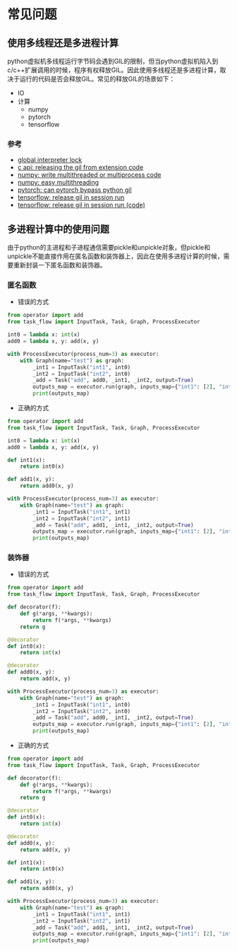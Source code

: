 # 常见问题

## 使用多线程还是多进程计算

python虚拟机多线程运行字节码会遇到GIL的限制，但当python虚拟机陷入到c/c++扩展调用的时候，程序有权释放GIL。因此使用多线程还是多进程计算，取决于运行的代码是否会释放GIL。常见的释放GIL的场景如下：

- IO
- 计算
    - numpy
    - pytorch
    - tensorflow

### 参考

- [global interpreter lock](https://wiki.python.org/moin/GlobalInterpreterLock)
- [c api: releasing the gil from extension code](https://docs.python.org/2/c-api/init.html#releasing-the-gil-from-extension-code)
- [numpy: write multithreaded or multiprocess code](https://scipy-cookbook.readthedocs.io/items/ParallelProgramming.html#Write-multithreaded-or-multiprocess-code)
- [numpy: easy multithreading](https://scipy-cookbook.readthedocs.io/items/Multithreading.html)
- [pytorch: can pytorch bypass python gil](https://discuss.pytorch.org/t/can-pytorch-by-pass-python-gil/55498)
- [tensorflow: release gil in session run](https://gist.github.com/dusenberrymw/b3268ac795ff9e48acebfc798a4045b7)
- [tensorflow: release gil in session run (code)](https://github.com/tensorflow/tensorflow/blob/master/tensorflow/python/client/tf_session_helper.cc#L516)

## 多进程计算中的使用问题

由于python的主进程和子进程通信需要pickle和unpickle对象，但pickle和unpickle不能直接作用在匿名函数和装饰器上，因此在使用多进程计算的时候，需要重新封装一下匿名函数和装饰器。

### 匿名函数

- 错误的方式

```python
from operator import add
from task_flow import InputTask, Task, Graph, ProcessExecutor

int0 = lambda x: int(x)
add0 = lambda x, y: add(x, y)

with ProcessExecutor(process_num=3) as executor:
    with Graph(name="test") as graph:
        _int1 = InputTask("int1", int0)
        _int2 = InputTask("int2", int0)
        _add = Task("add", add0, _int1, _int2, output=True)
        outputs_map = executor.run(graph, inputs_map={"int1": [2], "int2": [1]})
        print(outputs_map)
```

- 正确的方式

```python
from operator import add
from task_flow import InputTask, Task, Graph, ProcessExecutor

int0 = lambda x: int(x)
add0 = lambda x, y: add(x, y)

def int1(x): 
    return int0(x)

def add1(x, y):
    return add0(x, y)

with ProcessExecutor(process_num=3) as executor:
    with Graph(name="test") as graph:
        _int1 = InputTask("int1", int1)
        _int2 = InputTask("int2", int1)
        _add = Task("add", add1, _int1, _int2, output=True)
        outputs_map = executor.run(graph, inputs_map={"int1": [2], "int2": [1]})
        print(outputs_map)
```

### 装饰器

- 错误的方式

```python
from operator import add
from task_flow import InputTask, Task, Graph, ProcessExecutor

def decorator(f):
    def g(*args, **kwargs):
        return f(*args, **kwargs)
    return g

@decorator
def int0(x):
    return int(x)

@decorator
def add0(x, y):
    return add(x, y)

with ProcessExecutor(process_num=3) as executor:
    with Graph(name="test") as graph:
        _int1 = InputTask("int1", int0)
        _int2 = InputTask("int2", int0)
        _add = Task("add", add0, _int1, _int2, output=True)
        outputs_map = executor.run(graph, inputs_map={"int1": [2], "int2": [1]})
        print(outputs_map)
```

- 正确的方式

```python
from operator import add
from task_flow import InputTask, Task, Graph, ProcessExecutor

def decorator(f):
    def g(*args, **kwargs):
        return f(*args, **kwargs)
    return g

@decorator
def int0(x):
    return int(x)

@decorator
def add0(x, y):
    return add(x, y)

def int1(x): 
    return int0(x)

def add1(x, y):
    return add0(x, y)

with ProcessExecutor(process_num=3) as executor:
    with Graph(name="test") as graph:
        _int1 = InputTask("int1", int1)
        _int2 = InputTask("int2", int1)
        _add = Task("add", add1, _int1, _int2, output=True)
        outputs_map = executor.run(graph, inputs_map={"int1": [2], "int2": [1]})
        print(outputs_map)
```

